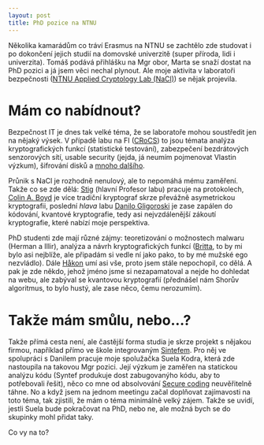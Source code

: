 ```yaml
---
layout: post
title: PhD pozice na NTNU
---
```


Několika kamarádům co tráví Erasmus na NTNU se zachtělo zde studovat i po dokončení jejich studií na domovské univerzitě (super příroda, lidi i univerzita). Tomáš podává přihlášku na Mgr obor, Marta se snaží dostat na PhD pozici a já jsem věci nechal plynout. Ale moje aktivita v laboratoři bezpečnosti ([NTNU Applied Cryptology Lab (NaCl)](http://www.item.ntnu.no/research/nacl/start)) se nějak projevila.

# Mám co nabídnout?

Bezpečnost IT je dnes tak velké téma, že se laboratoře mohou soustředit jen na nějaký výsek. V případě labu na FI ([CRoCS](https://www.fi.muni.cz/research/crocs/)) to jsou témata analýza kryptografických funkcí (statistické testování), zabezpečení bezdrátových senzorových sítí, usable security (jejda, já neumím pojmenovat Vlastin výzkum), šifrování disků a [mnoho dalšího](https://www.fi.muni.cz/research/crocs/).

Průnik s NaCl je rozhodně nenulový, ale to nepomáhá mému zaměření. Takže co se zde dělá: [Stig](https://www.ntnu.edu/employees/sfm) (hlavní Profesor labu) pracuje na protokolech, [Colin A. Boyd](https://www.ntnu.edu/employees/colinab) je více tradiční kryptograf skrze převážně asymetrickou kryptografii, poslední *hlava* labu [Danilo Gligoroski](https://www.ntnu.edu/employees/danilog) je zase zapálen do kódování, kvantové kryptografie, tedy asi nejvzdálenější zákoutí kryptografie, které nabízí moje perspektiva.

PhD studenti zde mají různé zájmy: teoretizování o možnostech malwaru (Herman a Illir), analýza a návrh kryptografických funkcí ([Britta](https://www.ntnu.edu/employees/britthal), to by mi bylo asi nejblíže, ale připadám si vedle ní jako pako, to by mé mužské ego nezvládlo). Dále [Håkon](https://www.ntnu.edu/employees/hakoja) umí asi vše, proto jsem stále nepochopil, co dělá. A pak je zde někdo, jehož jméno jsme si nezapamatoval a nejde ho dohledat na webu, ale zabýval se kvantovou kryptografií (přednášel nám Shorův algoritmus, to bylo hustý, ale zase něco, čemu nerozumím).

# Takže mám smůlu, nebo...?

Takže přímá cesta není, ale častější forma studia je skrze projekt s nějakou firmou, například přímo ve škole integrovaným [Sintefem](http://www.sintef.no/). Pro něj ve spolupráci s Danilem pracuje moje spolužačka Suela Kodra, která zde nastoupila na takovou Mgr pozici. Její výzkum je zaměřen na statickou analýzu kódu (Syntef produkuje dost zabugovanýho kódu, aby to potřebovali řešit), něco co mne od absolvování [Secure coding](https://is.muni.cz/predmet/fi/podzim2013/PA193) neuvěřitelně táhne. No a když jsem na jednom meetingu začal doplňovat zajímavosti na toto téma, tak zjistili, že mám o téma minimálně velký zájem. Takže se uvidí, jestli Suela bude pokračovat na PhD, nebo ne, ale možná bych se do skupinky mohl přidat taky.

Co vy na to?
